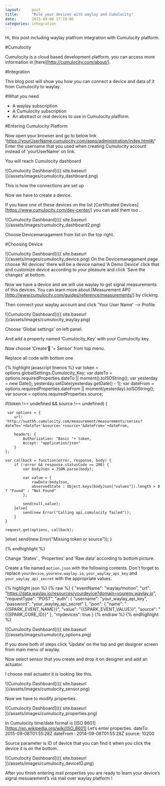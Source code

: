 ```yaml
---
layout:     post
title:      "Rule your devices with waylay and Cumulocity"
date:       2015-09-08 17:19:06
categories: integration
---
```

Hi, this post including waylay platfrom integration with Cumulocity platform.

#Cumulocity

Cumulocity is a cloud based development platform, you can access more information in [here][http://cumulocity.com/about/].

#Integration

This blog post will show you how you can connect a device and data of it from Cumulocity to waylay.


#What you need

* A waylay subscription
* A Cumulocity subscription
* An abstract or real devices to use in Cumulocity platform.

#Entering Cumulocity Platform

Now open your browser and go to below link
'https://yourUserName.cumulocity.com/apps/administration/index.html#/'
Enter the username that you used when creating Cumulocity account instead of ‘yourUserName’ on link.

You will reach Cumulocity dashboard

![Cumulocity Dashboard]({{ site.baseurl }}/assets/images/cumulocity_dashboard.png)

This is how the connections are set up

Now we have to create a device.

If you have one of these devices on the list [Certificated Devices][https://www.cumulocity.com/dev-center/] you can add them too .

![Cumulocity Dashboard]({{ site.baseurl }}/assets/images/cumulocity_dashboard2.png)

Choose Devicemanagament from list on the top right.

#Choosing Device

![Cumulocity Dashboard]({{ site.baseurl }}/assets/images/cumulocity_device.png)
On the Devicemanagament page choose ‘All devices’ there will be a device named ‘A Demo Device’ click that and customize device according to your pleasure and click ‘Save the changes’ at bottom.

Now we have a device and we will use waylay to get signal measurements of this devices.
 You can learn more about [Measurement API][http://www.cumulocity.com/guides/reference/measurements/] by clicking.

Then connect your waylay account and click 'Your User Name' --> Profile

![Cumulocity Dashboard]({{ site.baseurl }}/assets/images/cumulocity_waylay.png)

Choose ‘Global settings’ on left panel.

And add a property named ‘Cumulocity_Key’ with your Cumulocity key.

Now choose ‘Create’ ‘+ Sensor’ from top menu.

Replace all code with bottom one

{% highlight javascript linenos %}
var token = options.globalSettings.Cumulocity_Key;
var dateTo = options.requiredProperties.dateTo || moment().toISOString();
var yesterday = new Date();
yesterday.setDate(yesterday.getDate() - 1);
var dateFrom = options.requiredProperties.dateFrom || moment(yesterday).toISOString();
var source = options.requiredProperties.source;

if(token !== undefined && source !== undefined)
{

     var options = {
        url: 'http://suathh.cumulocity.com/measurement/measurements/series?dateTo='+dateTo+'&source='+source+'&dateFrom='+dateFrom,

        headers: {
            Authorization: "Basic "+ token,
            Accept: "application/json"
        }
    };

    var callback = function(error, response, body) {
        if (!error && response.statusCode == 200) {
            var bodyJson = JSON.parse(body);

            var value = {
                rawData:bodyJson,
                observedState : Object.keys(bodyJson["values"]).length > 0 ? "Found" : "Not Found"
            };

            send(null,value);
        }else{
            send(new Error("Calling api.cumulocity failed"));
        }
    }

    request.get(options, callback);
}else{
    send(new Error("Missing token or source"));
}

{% endhighlight %}

Change ‘States’ , ‘Properties’ and ‘Raw data’ according to bottom picture.


Create a file named `motion.json` with the following contents. Don't forget to
replace `yourdevice`, `yourenv.waylay.io`, `your_waylay_api_key` and `your_waylay_api_secret`
with the appropriate values.

{% highlight json %}
{% raw %}
{
  "eventName": "waylay/motion",
  "url": "https://data.waylay.io/resources/yourdevice?domain=yourenv.waylay.io",
  "requestType": "POST",
  "auth": {
    "username": "your_waylay_api_key",
    "password": "your_waylay_api_secret"
  },
  "json": {
        "name": "{{SPARK_EVENT_NAME}}",
        "value": "{{SPARK_EVENT_VALUE}}",
        "source": "{{SPARK_CORE_ID}}"
  },
  "mydevices": true
}
{% endraw %}
{% endhighlight %}

![Cumulocity Dashboard]({{ site.baseurl }}/assets/images/cumulocity_options.png)

If you done both of steps click ‘Update’ on the top and get designer screen from main menu of waylay.

Now select sensor that you create and drop it on designer and add an actuator.

I choose mail actuator it is looking like this.

![Cumulocity Dashboard]({{ site.baseurl }}/assets/images/cumulocity_sensor.png)

Now we have to modify properties.

![Cumulocity Dashboard]({{ site.baseurl }}/assets/images/cumulocity_properties.png)

In Cumulocity time/date format is [ISO 8601][https://en.wikipedia.org/wiki/ISO_8601]
Let’s enter properties.
dateTo: 2015-09-08T01:55:28Z
dateFrom : 2014-09-08T01:55:28Z
source: 10200

Source parameter is ID of device that you can find it when you click the device it is on the bottom.

![Cumulocity Dashboard]({{ site.baseurl }}/assets/images/cumulocity_deviceID.png)

After you finish entering mail properties you are ready to learn your device’s signal mesuarement’s via mail over waylay platform !
